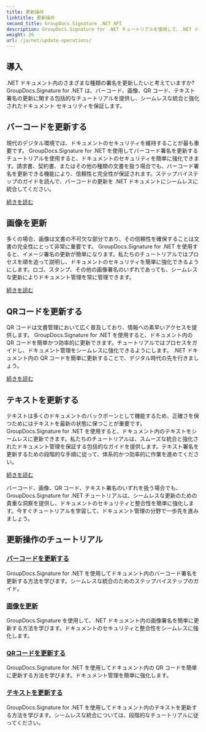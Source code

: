 ```yaml
---
title: 更新操作
linktitle: 更新操作
second_title: GroupDocs.Signature .NET API
description: GroupDocs.Signature for .NET チュートリアルを使用して、.NET ドキュメント内のバーコード、画像、QR コード、およびテキスト署名を更新します。ドキュメントのセキュリティと管理を強化します。
weight: 26
url: /ja/net/update-operations/
---
```

## 導入

.NET ドキュメント内のさまざまな種類の署名を更新したいと考えていますか? GroupDocs.Signature for .NET は、バーコード、画像、QR コード、テキスト署名の更新に関する包括的なチュートリアルを提供し、シームレスな統合と強化されたドキュメント セキュリティを保証します。

## バーコードを更新する
現代のデジタル環境では、ドキュメントのセキュリティを維持することが最も重要です。 GroupDocs.Signature for .NET を使用してバーコード署名を更新するチュートリアルを使用すると、ドキュメントのセキュリティを簡単に強化できます。請求書、契約書、またはその他の種類の文書を扱う場合でも、バーコード署名を更新できる機能により、信頼性と完全性が保証されます。ステップバイステップのガイドを読んで、バーコードの更新を .NET ドキュメントにシームレスに統合してください。

[続きを読む](./update-barcode/)

## 画像を更新
多くの場合、画像は文書の不可欠な部分であり、その信頼性を確保することは文書の完全性にとって非常に重要です。 GroupDocs.Signature for .NET を使用すると、イメージ署名の更新が簡単になります。私たちのチュートリアルではプロセスを順を追って説明し、ドキュメントのセキュリティを簡単に強化できるようにします。ロゴ、スタンプ、その他の画像署名のいずれであっても、シームレスな更新によりドキュメント管理を常に管理できます。

[続きを読む](./update-image/)

## QRコードを更新する
QR コードは文書管理において広く普及しており、情報への素早いアクセスを提供します。 GroupDocs.Signature for .NET を使用すると、ドキュメント内の QR コードを簡単かつ効率的に更新できます。チュートリアルではプロセスをガイドし、ドキュメント管理をシームレスに強化できるようにします。 .NET ドキュメント内の QR コードを簡単に更新することで、デジタル時代の先を行きましょう。

[続きを読む](./update-qr-code/)

## テキストを更新する
テキストは多くのドキュメントのバックボーンとして機能するため、正確さを保つためにはテキストを最新の状態に保つことが重要です。 GroupDocs.Signature for .NET を使用すると、ドキュメント内のテキストをシームレスに更新できます。私たちのチュートリアルは、スムーズな統合と強化されたドキュメント管理を保証する包括的なガイドを提供します。テキスト署名を更新するための段階的な手順に従って、体系的かつ効率的に作業を進めてください。

[続きを読む](./update-text/)

バーコード、画像、QR コード、テキスト署名のいずれを扱う場合でも、GroupDocs.Signature for .NET チュートリアルは、シームレスな更新のための貴重な洞察を提供し、ドキュメントのセキュリティと整合性を簡単に強化します。今すぐチュートリアルを学習して、ドキュメント管理の分野で一歩先を進みましょう。
## 更新操作のチュートリアル
### [バーコードを更新する](./update-barcode/)
GroupDocs.Signature for .NET を使用してドキュメント内のバーコード署名を更新する方法を学びます。シームレスな統合のためのステップバイステップのガイド。
### [画像を更新](./update-image/)
GroupDocs.Signature を使用して、.NET ドキュメント内の画像署名を簡単に更新する方法を学びます。ドキュメントのセキュリティと整合性をシームレスに強化します。
### [QRコードを更新する](./update-qr-code/)
GroupDocs.Signature for .NET を使用してドキュメント内の QR コードを簡単に更新する方法を学びます。ドキュメント管理を簡単に強化します。
### [テキストを更新する](./update-text/)
GroupDocs.Signature for .NET を使用してドキュメント内のテキストを更新する方法を学びます。シームレスな統合については、段階的なチュートリアルに従ってください。